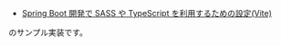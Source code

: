 - [Spring Boot 開発で SASS や TypeScript を利用するための設定(Vite)](https://yukihane.github.io/blog/202410/26/spring-boot-with-vite/)

のサンプル実装です。
